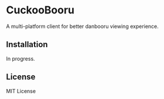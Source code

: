 # CuckooBooru

A multi-platform client for better danbooru viewing experience.

## Installation

In progress.

## License

MIT License
